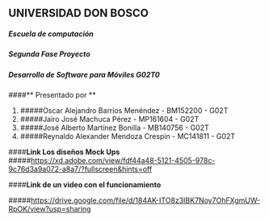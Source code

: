 ## UNIVERSIDAD DON BOSCO
##### Escuela de computación
##### Segunda Fase Proyecto
##### Desarrollo de Software para Móviles G02T0

####** Presentado por **

1. #####Oscar Alejandro Barrios Menéndez - BM152200 - G02T
2. #####Jairo José Machuca Pérez - MP161604 - G02T
3. #####José Alberto Martínez Bonilla - MB140756 - G02T
4. #####Reynaldo Alexander Mendoza Crespin - MC141811 - G02T

####**Link Los diseños Mock Ups**
#####https://xd.adobe.com/view/fdf44a48-5121-4505-978c-9c76d3a9a072-a8a7/?fullscreen&hints=off

####**Link de un video con el funcionamiento**

#####https://drive.google.com/file/d/184AK-ITO8z3IBK7Noy7OhFXgmUW-RpOK/view?usp=sharing
